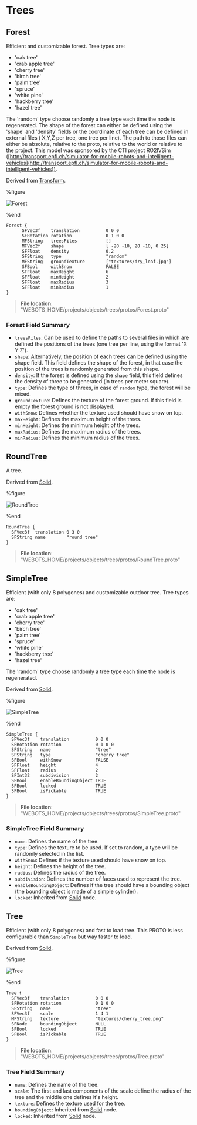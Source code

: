 # Trees

## Forest

Efficient and customizable forest.
Tree types are:
- 'oak tree'
- 'crab apple tree'
- 'cherry tree'
- 'birch tree'
- 'palm tree'
- 'spruce'
- 'white pine'
- 'hackberry tree'
- 'hazel tree'

The 'random' type choose randomly a tree type each time the node is regenerated.
The shape of the forest can either be defined using the 'shape' and 'density' fields or the coordinate of each tree can be defined in external files ( X,Y,Z per tree, one tree per line).
The path to those files can either be absolute, relative to the proto, relative to the world or relative to the project.
This model was sponsored by the CTI project RO2IVSim ([http://transport.epfl.ch/simulator-for-mobile-robots-and-intelligent-vehicles](http://transport.epfl.ch/simulator-for-mobile-robots-and-intelligent-vehicles)).

Derived from [Transform](../reference/transform.md).

%figure

![Forest](images/objects/trees/Forest/model.png)

%end

```
Forest {
      SFVec3f    translation          0 0 0
      SFRotation rotation             0 1 0 0
      MFString   treesFiles           []
      MFVec2f    shape                [ -20 -10, 20 -10, 0 25]
      SFFloat    density              0.2
      SFString   type                 "random"
      MFString   groundTexture        ["textures/dry_leaf.jpg"]
      SFBool     withSnow             FALSE
      SFFloat    maxHeight            6
      SFFloat    minHeight            2
      SFFloat    maxRadius            3
      SFFloat    minRadius            1
}
```

> **File location**: "WEBOTS\_HOME/projects/objects/trees/protos/Forest.proto"

### Forest Field Summary

- `treesFiles`: Can be used to define the paths to several files in which are defined the positions of the trees (one tree per line, using the format 'X Y Z').
- `shape`: Alternatively, the position of each trees can be defined using the shape field. This field defines the shape of the forest, in that case the position of the trees is randomly generated from this shape.
- `density`: If the forest is defined using the `shape` field, this field defines the density of three to be generated (in trees per meter square).
- `type`: Defines the type of threes, in case of `random` type, the forest will be mixed.
- `groundTexture`: Defines the texture of the forest ground. If this field is empty the forest ground is not displayed.
- `withSnow`: Defines whether the texture used should have snow on top.
- `maxHeight`: Defines the maximum height of the trees.
- `minHeight`: Defines the minimum height of the trees.
- `maxRadius`: Defines the maximum radius of the trees.
- `minRadius`: Defines the minimum radius of the trees.
## RoundTree

A tree.

Derived from [Solid](../reference/solid.md).

%figure

![RoundTree](images/objects/trees/RoundTree/model.png)

%end

```
RoundTree {
  SFVec3f  translation 0 3 0
  SFString name        "round tree"
}
```

> **File location**: "WEBOTS\_HOME/projects/objects/trees/protos/RoundTree.proto"

## SimpleTree

Efficient (with only 8 polygones) and customizable outdoor tree.
Tree types are:
- 'oak tree'
- 'crab apple tree'
- 'cherry tree'
- 'birch tree'
- 'palm tree'
- 'spruce'
- 'white pine'
- 'hackberry tree'
- 'hazel tree'

The 'random' type choose randomly a tree type each time the node is regenerated.

Derived from [Solid](../reference/solid.md).

%figure

![SimpleTree](images/objects/trees/SimpleTree/model.png)

%end

```
SimpleTree {
  SFVec3f    translation          0 0 0
  SFRotation rotation             0 1 0 0
  SFString   name                 "tree"
  SFString   type                 "cherry tree"
  SFBool     withSnow             FALSE
  SFFloat    height               4
  SFFloat    radius               2
  SFInt32    subdivision          2
  SFBool     enableBoundingObject TRUE
  SFBool     locked               TRUE
  SFBool     isPickable           TRUE
}
```

> **File location**: "WEBOTS\_HOME/projects/objects/trees/protos/SimpleTree.proto"

### SimpleTree Field Summary

- `name`: Defines the name of the tree.
- `type`: Defines the texture to be used. If set to random, a type will be randomly selected in the list.
- `withSnow`: Defines if the texture used should have snow on top.
- `height`: Defines the height of the tree.
- `radius`: Defines the radius of the tree.
- `subdivision`: Defines the number of faces used to represent the tree.
- `enableBoundingObject`: Defines if the tree should have a bounding object (the bounding object is made of a simple cylinder).
- `locked`: Inherited from [Solid](../reference/solid.md) node.
## Tree

Efficient (with only 8 polygones) and fast to load tree.
This PROTO is less configurable than `SimpleTree` but way faster to load.

Derived from [Solid](../reference/solid.md).

%figure

![Tree](images/objects/trees/Tree/model.png)

%end

```
Tree {
  SFVec3f    translation          0 0 0
  SFRotation rotation             0 1 0 0
  SFString   name                 "tree"
  SFVec3f    scale                1 4 1
  MFString   texture              "textures/cherry_tree.png"
  SFNode     boundingObject       NULL
  SFBool     locked               TRUE
  SFBool     isPickable           TRUE
}
```

> **File location**: "WEBOTS\_HOME/projects/objects/trees/protos/Tree.proto"

### Tree Field Summary

- `name`: Defines the name of the tree.
- `scale`: The first and last components of the scale define the radius of the tree and the middle one defines it's height.
- `texture`: Defines the texture used for the tree.
- `boundingObject`: Inherited from [Solid](../reference/solid.md) node.
- `locked`: Inherited from [Solid](../reference/solid.md) node.
